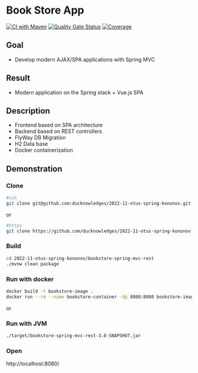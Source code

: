 # Book Store App
[![CI with Maven](https://github.com/ducknowledges/2022-11-otus-spring-kononov/actions/workflows/build.yml/badge.svg)](https://github.com/ducknowledges/2022-11-otus-spring-kononov/actions/workflows/build.yml)
[![Quality Gate Status](https://sonarcloud.io/api/project_badges/measure?project=bookstore-spring-mvc-rest&metric=alert_status)](https://sonarcloud.io/summary/new_code?id=bookstore-spring-mvc-rest)
[![Coverage](https://sonarcloud.io/api/project_badges/measure?project=bookstore-spring-mvc-rest&metric=coverage)](https://sonarcloud.io/summary/new_code?id=bookstore-spring-mvc-rest)

## Goal
- Develop modern AJAX/SPA applications with Spring MVC

## Result
- Modern application on the Spring stack + Vue.js SPA

## Description
- Frontend based on SPA architecture
- Backend based on REST controllers
- FlyWay DB Migration
- H2 Data base
- Docker containerization

## Demonstration

### Clone
```bash
#ssh
git clone git@github.com:ducknowledges/2022-11-otus-spring-kononov.git
```
or

```bash
#https
git clone https://github.com/ducknowledges/2022-11-otus-spring-kononov.git
```

### Build
```bash
cd 2022-11-otus-spring-kononov/bookstore-spring-mvc-rest
./mvnw clean package
```

### Run with docker
```bash
docker build -t bookstore-image .
docker run --rm --name bookstore-container -dp 8080:8080 bookstore-image
```

or

### Run with JVM
```bash
./target/bookstore-spring-mvc-rest-3.0-SNAPSHOT.jar
```

### Open
http://localhost:8080/